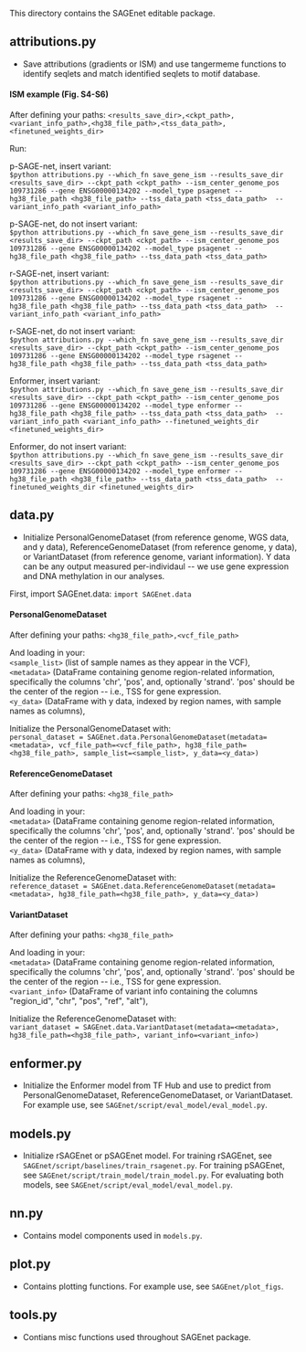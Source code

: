 This directory contains the SAGEnet editable package. 

## attributions.py 
- Save attributions (gradients or ISM) and use tangermeme functions to identify seqlets and match identified seqlets to motif database.

#### ISM example (Fig. S4-S6) 
After defining your paths: 
`<results_save_dir>,<ckpt_path>,<variant_info_path>,<hg38_file_path>,<tss_data_path>,<finetuned_weights_dir>`  

Run:

p-SAGE-net, insert variant:     
`$python attributions.py --which_fn save_gene_ism --results_save_dir <results_save_dir> --ckpt_path <ckpt_path> --ism_center_genome_pos 109731286 --gene ENSG00000134202 --model_type psagenet --hg38_file_path <hg38_file_path> --tss_data_path <tss_data_path>  --variant_info_path <variant_info_path>`   

p-SAGE-net, do not insert variant:     
`$python attributions.py --which_fn save_gene_ism --results_save_dir <results_save_dir> --ckpt_path <ckpt_path> --ism_center_genome_pos 109731286 --gene ENSG00000134202 --model_type psagenet --hg38_file_path <hg38_file_path> --tss_data_path <tss_data_path>` 

r-SAGE-net, insert variant:     
`$python attributions.py --which_fn save_gene_ism --results_save_dir <results_save_dir> --ckpt_path <ckpt_path> --ism_center_genome_pos 109731286 --gene ENSG00000134202 --model_type rsagenet --hg38_file_path <hg38_file_path> --tss_data_path <tss_data_path>  --variant_info_path <variant_info_path>`   

r-SAGE-net, do not insert variant:       
`$python attributions.py --which_fn save_gene_ism --results_save_dir <results_save_dir> --ckpt_path <ckpt_path> --ism_center_genome_pos 109731286 --gene ENSG00000134202 --model_type rsagenet --hg38_file_path <hg38_file_path> --tss_data_path <tss_data_path>` 

Enformer, insert variant:     
`$python attributions.py --which_fn save_gene_ism --results_save_dir <results_save_dir> --ckpt_path <ckpt_path> --ism_center_genome_pos 109731286 --gene ENSG00000134202 --model_type enformer --hg38_file_path <hg38_file_path> --tss_data_path <tss_data_path>  --variant_info_path <variant_info_path> --finetuned_weights_dir <finetuned_weights_dir>`   

Enformer, do not insert variant:     
`$python attributions.py --which_fn save_gene_ism --results_save_dir <results_save_dir> --ckpt_path <ckpt_path> --ism_center_genome_pos 109731286 --gene ENSG00000134202 --model_type enformer --hg38_file_path <hg38_file_path> --tss_data_path <tss_data_path>  --finetuned_weights_dir <finetuned_weights_dir>` 

## data.py 
- Initialize PersonalGenomeDataset (from reference genome, WGS data, and y data), ReferenceGenomeDataset (from reference genome, y data), or VariantDataset (from reference genome, variant information). Y data can be any output measured per-individaul -- we use gene expression and DNA methylation in our analyses.

First, import SAGEnet.data: 
`import SAGEnet.data`

#### PersonalGenomeDataset 
After defining your paths: 
`<hg38_file_path>,<vcf_file_path>` 

And loading in your:  
`<sample_list>` (list of sample names as they appear in the VCF),  
`<metadata>` (DataFrame containing genome region-related information, specifically the columns 'chr', 'pos', and, optionally 'strand'. 'pos' should be the center of the region -- i.e., TSS for gene expression.      
`<y_data>` (DataFrame with y data, indexed by region names, with sample names as columns),  

Initialize the PersonalGenomeDataset with:   
`personal_dataset = SAGEnet.data.PersonalGenomeDataset(metadata=<metadata>, vcf_file_path=<vcf_file_path>, hg38_file_path=<hg38_file_path>, sample_list=<sample_list>, y_data=<y_data>)`

#### ReferenceGenomeDataset 
After defining your paths: 
`<hg38_file_path>`

And loading in your:  
`<metadata>` (DataFrame containing genome region-related information, specifically the columns 'chr', 'pos', and, optionally 'strand'. 'pos' should be the center of the region -- i.e., TSS for gene expression.      
`<y_data>` (DataFrame with y data, indexed by region names, with sample names as columns),  

Initialize the ReferenceGenomeDataset with:   
`reference_dataset = SAGEnet.data.ReferenceGenomeDataset(metadata=<metadata>, hg38_file_path=<hg38_file_path>, y_data=<y_data>)`

#### VariantDataset 
After defining your paths: 
`<hg38_file_path>`

And loading in your:  
`<metadata>` (DataFrame containing genome region-related information, specifically the columns 'chr', 'pos', and, optionally 'strand'. 'pos' should be the center of the region -- i.e., TSS for gene expression.      
`<variant_info>` (DataFrame of variant info containing the columns "region_id", "chr", "pos", "ref", "alt"),  

Initialize the ReferenceGenomeDataset with:   
`variant_dataset = SAGEnet.data.VariantDataset(metadata=<metadata>, hg38_file_path=<hg38_file_path>, variant_info=<variant_info>)`

## enformer.py 
- Initialize the Enformer model from TF Hub and use to predict from PersonalGenomeDataset, ReferenceGenomeDataset, or VariantDataset. For example use, see `SAGEnet/script/eval_model/eval_model.py`.

## models.py 
- Initialize rSAGEnet or pSAGEnet model. For training rSAGEnet, see `SAGEnet/script/baselines/train_rsagenet.py`. For training pSAGEnet, see `SAGEnet/script/train_model/train_model.py`. For evaluating both models, see `SAGEnet/script/eval_model/eval_model.py`.

## nn.py 
- Contains model components used in `models.py`.

## plot.py 
- Contains plotting functions. For example use, see `SAGEnet/plot_figs`. 

## tools.py 
- Contians misc functions used throughout SAGEnet package. 









